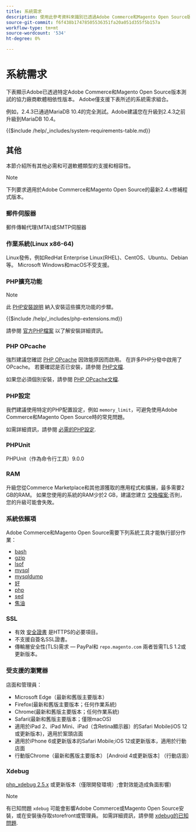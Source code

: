 ```yaml
---
title: 系統需求
description: 使用此參考資料來識別已透過Adobe Commerce和Magento Open Source版本測試的必要軟體相依性。
source-git-commit: f6f438b17478505536351fa20a051d355f5b157a
workflow-type: tm+mt
source-wordcount: '534'
ht-degree: 0%

---
```



# 系統需求

下表顯示Adobe已透過特定Adobe Commerce和Magento Open Source版本測試的協力廠商軟體相依性版本。 Adobe僅支援下表所述的系統需求組合。

例如，2.4.3已通過MariaDB 10.4的完全測試。Adobe建議您在升級到2.4.3之前升級到MariaDB 10.4。

{{$include /help/_includes/system-requirements-table.md}}

## 其他

本節介紹所有其他必需和可選軟體類型的支援和相容性。

>[!NOTE]
>
>下列要求適用於Adobe Commerce和Magento Open Source的最新2.4.x修補程式版本。

### 郵件伺服器

郵件傳輸代理(MTA)或SMTP伺服器

### 作業系統(Linux x86-64)

Linux發佈，例如RedHat Enterprise Linux(RHEL)、CentOS、Ubuntu、Debian等。 Microsoft Windows和macOS不受支援。

### PHP擴充功能

>[!NOTE]
>
>此 [PHP安裝說明](prerequisites/php-settings.md) 納入安裝這些擴充功能的步驟。

{{$include /help/_includes/php-extensions.md}}

請參閱 [官方PHP檔案](https://php.net/manual/en/extensions.php) 以了解安裝詳細資訊。

### PHP OPcache

強烈建議您確認 [PHP OPcache](https://php.net/manual/en/intro.opcache.php) 因效能原因而啟用。 在許多PHP分發中啟用了OPcache。 若要確認是否已安裝，請參閱 [PHP文檔](prerequisites/php-settings.md).

如果您必須個別安裝，請參閱 [PHP OPcache文檔](https://php.net/manual/en/opcache.setup.php).

### PHP設定

我們建議使用特定的PHP配置設定，例如 `memory_limit`，可避免使用Adobe Commerce和Magento Open Source時的常見問題。

如需詳細資訊，請參閱 [必需的PHP設定](prerequisites/php-settings.md).

### PHPUnit

PHPUnit（作為命令行工具）9.0.0

### RAM

升級您從Commerce Marketplace和其他源獲取的應用程式和擴展，最多需要2 GB的RAM。 如果您使用的系統的RAM少於2 GB，建議您建立 [交換檔案](https://support.magento.com/hc/en-us/articles/360032980432);否則，您的升級可能會失敗。

### 系統依賴項

Adobe Commerce和Magento Open Source需要下列系統工具才能執行部分作業：

- [bash](https://www.gnu.org/software/bash/)
- [gzip](https://www.gzip.org/)
- [lsof](https://linux.die.net/man/8/lsof)
- [mysql](https://www.mysql.com/)
- [mysqldump](https://dev.mysql.com/doc/refman/8.0/en/mysqldump.html)
- [好](https://linux.die.net/man/1/nice)
- [php](https://www.php.net/)
- [sed](https://www.gnu.org/software/sed/manual/sed.html)
- [焦油](https://linux.die.net/man/1/tar)

### SSL

- 有效 [安全證書](https://glossary.magento.com/security-certificate) 是HTTPS的必要項目。
- 不支援自簽名SSL證書。
- 傳輸層安全性(TLS)需求 — PayPal和 `repo.magento.com` 兩者皆需TLS 1.2或更新版本。

### 受支援的瀏覽器

店面和管理員：

- Microsoft Edge（最新和舊版主要版本）
- Firefox(最新和舊版主要版本；任何作業系統)
- Chrome(最新和舊版主要版本；任何作業系統)
- Safari(最新和舊版主要版本；僅限macOS)
- 適用於iPad 2、iPad Mini、iPad（含Retina顯示器）的Safari Mobile(iOS 12或更新版本)，適用於案頭店面
- 適用於iPhone 6或更新版本的Safari Mobile;iOS 12或更新版本，適用於行動店面
- 行動版Chrome（最新和舊版主要版本） [Android 4或更新版本] （行動店面）

### Xdebug

[php_xdebug 2.5.x](https://xdebug.org/download) 或更新版本（僅限開發環境）;會對效能造成負面影響)

>[!NOTE]
>
>有已知問題 `xdebug` 可能會影響Adobe Commerce或Magento Open Source安裝，或在安裝後存取storefront或管理員。 如需詳細資訊，請參閱 [xdebug的已知問題](https://support.magento.com/hc/en-us/articles/360034242212).
